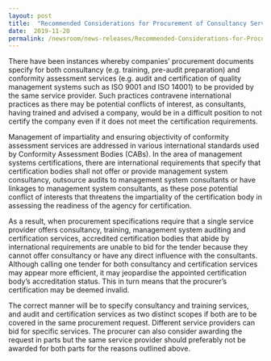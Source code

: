 ```yaml
---
layout: post
title:  "Recommended Considerations for Procurement of Consultancy Services and Conformity Assessment Services"
date:  2019-11-20
permalink: /newsroom/news-releases/Recommended-Considerations-for-Procurement-of-Consultancy-Services-and-Conformity-Assessment-Services
---
```


There have been instances whereby companies’ procurement documents specify for both consultancy (e.g. training, pre-audit preparation) and conformity assessment services (e.g. audit and certification of quality management systems such as ISO 9001 and ISO 14001) to be provided by the same service provider. Such practices contravene international practices as there may be potential conflicts of interest, as consultants, having trained and advised a company, would be in a difficult position to not certify the company even if it does not meet the certification requirements. 
 
Management of impartiality and ensuring objectivity of conformity assessment services are addressed in various international standards used by Conformity Assessment Bodies (CABs).  In the area of management systems certifications, there are international requirements that specify that certification bodies shall not offer or provide management system consultancy, outsource audits to management system consultants or have linkages to management system consultants, as these pose potential conflict of interests that threatens the impartiality of the certification body in assessing the readiness of the agency for certification.
 
As a result, when procurement specifications require that a single service provider offers consultancy, training, management system auditing and certification services, accredited certification bodies that abide by international requirements are unable to bid for the tender because they cannot offer consultancy or have any direct influence with the consultants. Although calling one tender for both consultancy and certification services may appear more efficient, it may jeopardise the appointed certification body’s accreditation status. This in turn means that the procurer’s certification may be deemed invalid.
 
The correct manner will be to specify consultancy and training services, and audit and certification services as two distinct scopes if both are to be covered in the same procurement request. Different service providers can bid for specific services. The procurer can also consider awarding the request in parts but the same service provider should preferably not be awarded for both parts for the reasons outlined above.
